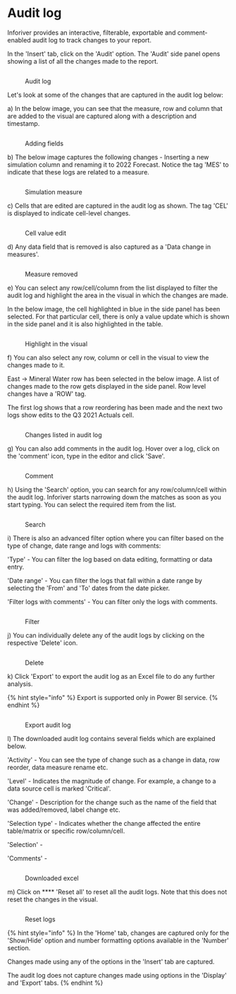 # Audit log

Inforiver provides an interactive, filterable, exportable and comment-enabled audit log to track changes to your report.

In the 'Insert' tab, click on the 'Audit' option. The 'Audit' side panel opens showing a list of all the changes made to the report. &#x20;

<figure><img src="../.gitbook/assets/Audit (1).png" alt=""><figcaption><p>Audit log</p></figcaption></figure>

Let's look at some of the changes that are captured in the audit log below:

a) In the below image, you can see that the measure, row and column that are added to the visual are captured along with a description and timestamp.

<figure><img src="../.gitbook/assets/Audit (2).png" alt=""><figcaption><p>Adding fields</p></figcaption></figure>

b) The below image captures the following changes - Inserting a new simulation column and renaming it to 2022 Forecast. Notice the tag 'MES' to indicate that these logs are related to a measure.

<figure><img src="../.gitbook/assets/Audit log measure.png" alt=""><figcaption><p>Simulation measure</p></figcaption></figure>

c) Cells that are edited are captured in the audit log as shown. The tag 'CEL' is displayed to indicate cell-level changes.

<figure><img src="../.gitbook/assets/Value change.png" alt=""><figcaption><p>Cell value edit</p></figcaption></figure>

d) Any data field that is removed is also captured as a 'Data change in measures'.&#x20;

<figure><img src="../.gitbook/assets/Measure remove.png" alt=""><figcaption><p>Measure removed</p></figcaption></figure>

e) You can select any row/cell/column from the list displayed to filter the audit log and highlight the area in the visual in which the changes are made.&#x20;

In the below image, the cell highlighted in blue in the side panel has been selected. For that particular cell, there is only a value update which is shown in the side panel and it is also highlighted in the table.

<figure><img src="../.gitbook/assets/Selecting from list.png" alt=""><figcaption><p>Highlight in the visual</p></figcaption></figure>

f) You can also select any row, column or cell in the visual to view the changes made to it.

East -> Mineral Water row has been selected in the below image. A list of changes made to the row gets displayed in the side panel. Row level changes have a 'ROW' tag.

The first log shows that a row reordering has been made and the next two logs show edits to the Q3 2021 Actuals cell.

<figure><img src="../.gitbook/assets/Audit log list.png" alt=""><figcaption><p>Changes listed in audit log</p></figcaption></figure>

g) You can also add comments in the audit log. Hover over a log, click on the 'comment' icon, type in the editor and click 'Save'.&#x20;

<figure><img src="../.gitbook/assets/Comment.png" alt=""><figcaption><p>Comment</p></figcaption></figure>

h) Using the 'Search' option, you can search for any row/column/cell within the audit log. Inforiver starts narrowing down the matches as soon as you start typing. You can select the required item from the list.

<figure><img src="../.gitbook/assets/Search (2).png" alt=""><figcaption><p>Search</p></figcaption></figure>

i) There is also an advanced filter option where you can filter based on the type of change, date range and logs with comments:

'Type' - You can filter the log based on data editing, formatting or data entry.&#x20;

'Date range' - You can filter the logs that fall within a date range by selecting the 'From' and 'To' dates from the date picker.

'Filter logs with comments' - You can filter only the logs with comments.

<figure><img src="../.gitbook/assets/Filter.png" alt=""><figcaption><p>Filter</p></figcaption></figure>

j) You can individually delete any of the audit logs by clicking on the respective 'Delete' icon.

<figure><img src="../.gitbook/assets/Delete (2).png" alt=""><figcaption><p>Delete</p></figcaption></figure>

k) Click 'Export' to export the audit log as an Excel file to do any further analysis.&#x20;

{% hint style="info" %}
Export is supported only in Power BI service.
{% endhint %}

<figure><img src="../.gitbook/assets/Delete (3).png" alt=""><figcaption><p>Export audit log</p></figcaption></figure>

l) The downloaded audit log contains several fields which are explained below.

'Activity' - You can see the type of change such as a change in data, row reorder, data measure rename etc.&#x20;

'Level' - Indicates the magnitude of change. For example, a change to a data source cell is marked 'Critical'.

'Change' - Description for the change such as the name of the field that was added/removed, label change etc.

'Selection type' - Indicates whether the change affected the entire table/matrix or specific row/column/cell.

'Selection' -&#x20;

'Comments' -&#x20;

<figure><img src="../.gitbook/assets/Audit excel.png" alt=""><figcaption><p>Downloaded excel</p></figcaption></figure>

m) Click on **** 'Reset all' to reset all the audit logs. Note that this does not reset the changes in the visual.&#x20;

<figure><img src="../.gitbook/assets/Delete (4).png" alt=""><figcaption><p>Reset logs</p></figcaption></figure>

{% hint style="info" %}
In the 'Home' tab, changes are captured only for the 'Show/Hide' option and number formatting options available in the 'Number' section.

Changes made using any of the options in the 'Insert' tab are captured.&#x20;

The audit log does not capture changes made using options in the 'Display' and 'Export' tabs.
{% endhint %}
